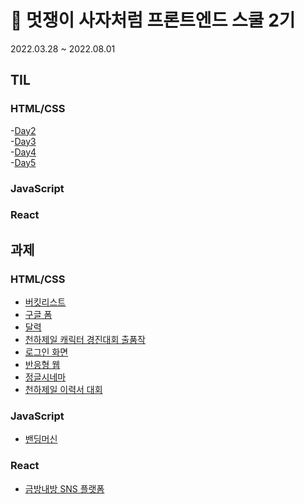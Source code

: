 # 🦁 멋쟁이 사자처럼 프론트엔드 스쿨 2기

2022.03.28 ~ 2022.08.01

## TIL
### HTML/CSS
-[Day2](https://github.com/SeoHee3478/FrontendSchool_2/tree/main/Day2)<br/>
-[Day3](https://github.com/SeoHee3478/FrontendSchool_2/tree/main/Day3)<br/>
-[Day4](https://github.com/SeoHee3478/FrontendSchool_2/tree/main/Day4)<br/>
-[Day5](https://github.com/SeoHee3478/FrontendSchool_2/tree/main/Day5)<br/>

### JavaScript
### React

## 과제

### HTML/CSS
  - [버킷리스트](https://github.com/SeoHee3478/booklist)
  - [구글 폼](https://github.com/SeoHee3478/googleform)
  - [달력](https://github.com/SeoHee3478/FrontendSchool_2/tree/main/Day7/calendar)
  - [천하제일 캐릭터 경진대회 출품작](https://github.com/SeoHee3478/codelion_character)
  - [로그인 화면](https://github.com/SeoHee3478/login_page/tree/main/login_main)
  - [반응형 웹](https://github.com/SeoHee3478/FrontendSchool_2/tree/main/Day19/responsive-web)
  - [정글시네마](https://github.com/SeoHee3478/JungleCinema)
  - [천하제일 이력서 대회](https://github.com/SeoHee3478/Resume)

### JavaScript
  - [밴딩머신](https://github.com/SeoHee3478/VendingMachine)

### React
  - [금방내방 SNS 플랫폼](https://github.com/soon-my-room/soon_my_room)


